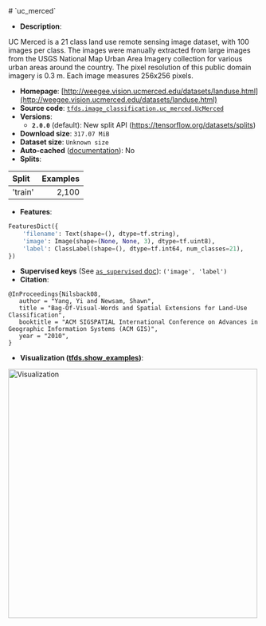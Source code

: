 <div itemscope itemtype="http://schema.org/Dataset">
  <div itemscope itemprop="includedInDataCatalog" itemtype="http://schema.org/DataCatalog">
    <meta itemprop="name" content="TensorFlow Datasets" />
  </div>
  <meta itemprop="name" content="uc_merced" />
  <meta itemprop="description" content="UC Merced is a 21 class land use remote sensing image dataset, with 100 images&#10;per class. The images were manually extracted from large images from the USGS&#10;National Map Urban Area Imagery collection for various urban areas around the&#10;country. The pixel resolution of this public domain imagery is 0.3 m.&#10;Each image measures 256x256 pixels.&#10;&#10;To use this dataset:&#10;&#10;```python&#10;import tensorflow_datasets as tfds&#10;&#10;ds = tfds.load(&#x27;uc_merced&#x27;, split=&#x27;train&#x27;)&#10;for ex in ds.take(4):&#10;  print(ex)&#10;```&#10;&#10;See [the guide](https://www.tensorflow.org/datasets/overview) for more&#10;informations on [tensorflow_datasets](https://www.tensorflow.org/datasets).&#10;&#10;&lt;img src=&quot;https://storage.googleapis.com/tfds-data/visualization/uc_merced-2.0.0.png&quot; alt=&quot;Visualization&quot; width=&quot;500px&quot;&gt;&#10;&#10;" />
  <meta itemprop="url" content="https://www.tensorflow.org/datasets/catalog/uc_merced" />
  <meta itemprop="sameAs" content="http://weegee.vision.ucmerced.edu/datasets/landuse.html" />
  <meta itemprop="citation" content="@InProceedings{Nilsback08,&#10;   author = &quot;Yang, Yi and Newsam, Shawn&quot;,&#10;   title = &quot;Bag-Of-Visual-Words and Spatial Extensions for Land-Use Classification&quot;,&#10;   booktitle = &quot;ACM SIGSPATIAL International Conference on Advances in Geographic Information Systems (ACM GIS)&quot;,&#10;   year = &quot;2010&quot;,&#10;}" />
</div>
# `uc_merced`

*   **Description**:

UC Merced is a 21 class land use remote sensing image dataset, with 100 images
per class. The images were manually extracted from large images from the USGS
National Map Urban Area Imagery collection for various urban areas around the
country. The pixel resolution of this public domain imagery is 0.3 m. Each image
measures 256x256 pixels.

*   **Homepage**:
    [http://weegee.vision.ucmerced.edu/datasets/landuse.html](http://weegee.vision.ucmerced.edu/datasets/landuse.html)
*   **Source code**:
    [`tfds.image_classification.uc_merced.UcMerced`](https://github.com/tensorflow/datasets/tree/master/tensorflow_datasets/image_classification/uc_merced.py)
*   **Versions**:
    *   **`2.0.0`** (default): New split API
        (https://tensorflow.org/datasets/splits)
*   **Download size**: `317.07 MiB`
*   **Dataset size**: `Unknown size`
*   **Auto-cached**
    ([documentation](https://www.tensorflow.org/datasets/performances#auto-caching)):
    No
*   **Splits**:

Split   | Examples
:------ | -------:
'train' | 2,100

*   **Features**:

```python
FeaturesDict({
    'filename': Text(shape=(), dtype=tf.string),
    'image': Image(shape=(None, None, 3), dtype=tf.uint8),
    'label': ClassLabel(shape=(), dtype=tf.int64, num_classes=21),
})
```

*   **Supervised keys** (See
    [`as_supervised` doc](https://www.tensorflow.org/datasets/api_docs/python/tfds/load#args)):
    `('image', 'label')`
*   **Citation**:

```
@InProceedings{Nilsback08,
   author = "Yang, Yi and Newsam, Shawn",
   title = "Bag-Of-Visual-Words and Spatial Extensions for Land-Use Classification",
   booktitle = "ACM SIGSPATIAL International Conference on Advances in Geographic Information Systems (ACM GIS)",
   year = "2010",
}
```

*   **Visualization
    ([tfds.show_examples](https://www.tensorflow.org/datasets/api_docs/python/tfds/visualization/show_examples))**:

<img src="https://storage.googleapis.com/tfds-data/visualization/uc_merced-2.0.0.png" alt="Visualization" width="500px">

